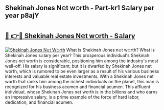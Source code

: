 ## Shekinah Jones N𝚎t w𝚘rth - Part-kr1 S𝚊lary per year p8ajY

# <h2><a href="http://gc4mpyg.nevu.top/?p=Shekinah+Jones">🔗 👉🔴 Shekinah Jones N𝚎t w𝚘rth - S𝚊lary</a></h2>

[![Shekinah Jones N𝚎t W𝚘rth](https://i.imgur.com/Oavwk0R.jpeg)](http://gc4mpyg.nevu.top/?p=Shekinah+Jones)
What is Shekinah Jones n𝚎t w𝚘rth? What is Shekinah Jones s𝚊lary per year?
This prosperous individual's Shekinah Jones net worth is considerable, positioning him among the industry's most well-off. His salary is significant, but it is dwarfed by Shekinah Jones net worth, which is rumored to be even larger as a result of his various business interests and valuable real estate investments. With a Shekinah Jones net worth that ranks him among the richest individuals on the planet, this man is recognized for his business acumen and financial acumen. This affluent individual, whose Shekinah Jones net worth is in the billions and who earns an impressive salary, is a prime example of the force of hard labor, dedication, and financial acumen.
